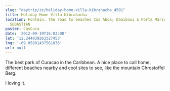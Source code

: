 ```yaml
---
slug: "daytrip/zz/holiday-home-villa-kibrahacha_4501"
title: Holiday Home Villa Kibrahacha
location: Fontein, The road to beaches Cas Aboa; Daaibooi & Porta Marie, Curacao,
  SEBASTIAN
poster: CasCura
date: '2012-09-19T16:03:00'
lat: '12.244039263327453'
lng: '-69.05801437561036'
url: null
---
```


The best park of Curacao in the Caribbean. A nice place to call home, different beaches nearby and cool sites to see, like the mountain Chrostoffel Berg.

I loving it.
